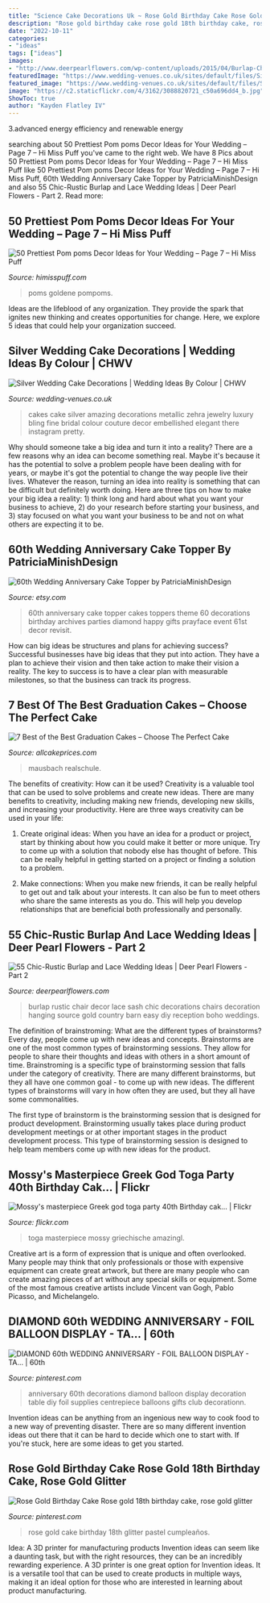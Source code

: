 ```yaml
---
title: "Science Cake Decorations Uk ~ Rose Gold Birthday Cake Rose Gold 18th Birthday Cake, Rose Gold Glitter"
description: "Rose gold birthday cake rose gold 18th birthday cake, rose gold glitter"
date: "2022-10-11"
categories:
- "ideas"
tags: ["ideas"]
images:
- "http://www.deerpearlflowers.com/wp-content/uploads/2015/04/Burlap-Chair-Sash-Rustic-Wedding-Decor.jpg"
featuredImage: "https://www.wedding-venues.co.uk/sites/default/files/Silver-wedding-cake-decorations-ArtDeco_FineCakesbyZehra.jpg"
featured_image: "https://www.wedding-venues.co.uk/sites/default/files/Silver-wedding-cake-decorations-ArtDeco_FineCakesbyZehra.jpg"
image: "https://c2.staticflickr.com/4/3162/3088820721_c50a696dd4_b.jpg"
ShowToc: true
author: "Kayden Flatley IV"
---
```



3.advanced energy efficiency and renewable energy

	

		
searching about 50 Prettiest Pom poms Decor Ideas for Your Wedding – Page 7 – Hi Miss Puff you've came to the right web. We have 8 Pics about 50 Prettiest Pom poms Decor Ideas for Your Wedding – Page 7 – Hi Miss Puff like 50 Prettiest Pom poms Decor Ideas for Your Wedding – Page 7 – Hi Miss Puff, 60th Wedding Anniversary Cake Topper by PatriciaMinishDesign and also 55 Chic-Rustic Burlap and Lace Wedding Ideas | Deer Pearl Flowers - Part 2. Read more:
		
    
## 50 Prettiest Pom Poms Decor Ideas For Your Wedding – Page 7 – Hi Miss Puff

<img loading=lazy src="https://www.himisspuff.com/wp-content/uploads/2016/10/white-and-pink-pom-poms-wedding-decor.jpg" onerror="this.onerror=null;this.src='https://tse4.mm.bing.net/th?id=OIP.C6o4AHeTBVzCGlViYC30gAHaLH&amp;pid=15.1';" alt="50 Prettiest Pom poms Decor Ideas for Your Wedding – Page 7 – Hi Miss Puff">

_Source: himisspuff.com_

>poms goldene pompoms. 

	

Ideas are the lifeblood of any organization. They provide the spark that ignites new thinking and creates opportunities for change. Here, we explore 5 ideas that could help your organization succeed.

    
## Silver Wedding Cake Decorations | Wedding Ideas By Colour | CHWV

<img loading=lazy src="https://www.wedding-venues.co.uk/sites/default/files/Silver-wedding-cake-decorations-ArtDeco_FineCakesbyZehra.jpg" onerror="this.onerror=null;this.src='https://tse3.mm.bing.net/th?id=OIP.tul4lAunWSCCt9lPsZP0jgHaLW&amp;pid=15.1';" alt="Silver Wedding Cake Decorations | Wedding Ideas By Colour | CHWV">

_Source: wedding-venues.co.uk_

>cakes cake silver amazing decorations metallic zehra jewelry luxury bling fine bridal colour couture decor embellished elegant there instagram pretty. 

	

Why should someone take a big idea and turn it into a reality?
There are a few reasons why an idea can become something real. Maybe it's because it has the potential to solve a problem people have been dealing with for years, or maybe it's got the potential to change the way people live their lives. Whatever the reason, turning an idea into reality is something that can be difficult but definitely worth doing. Here are three tips on how to make your big idea a reality: 1) think long and hard about what you want your business to achieve, 2) do your research before starting your business, and 3) stay focused on what you want your business to be and not on what others are expecting it to be.

    
## 60th Wedding Anniversary Cake Topper By PatriciaMinishDesign

<img loading=lazy src="https://img0.etsystatic.com/009/0/6111366/il_570xN.437611808_hk70.jpg" onerror="this.onerror=null;this.src='https://tse4.mm.bing.net/th?id=OIP.MwmTreT4kEsQG7YlbgXNIQHaJ4&amp;pid=15.1';" alt="60th Wedding Anniversary Cake Topper by PatriciaMinishDesign">

_Source: etsy.com_

>60th anniversary cake topper cakes toppers theme 60 decorations birthday archives parties diamond happy gifts prayface event 61st decor revisit. 

	

How can big ideas be structures and plans for achieving success?
Successful businesses have big ideas that they put into action. They have a plan to achieve their vision and then take action to make their vision a reality. The key to success is to have a clear plan with measurable milestones, so that the business can track its progress.

    
## 7 Best Of The Best Graduation Cakes – Choose The Perfect Cake

<img loading=lazy src="https://www.allcakeprices.com/wp-content/uploads/2019/01/graduation-cake-1398944_1920.jpg" onerror="this.onerror=null;this.src='https://tse2.mm.bing.net/th?id=OIP.GOs3rs9_a3DvAqSUOTuvoAHaLH&amp;pid=15.1';" alt="7 Best of the Best Graduation Cakes – Choose The Perfect Cake">

_Source: allcakeprices.com_

>mausbach realschule. 

	

The benefits of creativity: How can it be used?
Creativity is a valuable tool that can be used to solve problems and create new ideas. There are many benefits to creativity, including making new friends, developing new skills, and increasing your productivity. Here are three ways creativity can be used in your life: 
1. Create original ideas: When you have an idea for a product or project, start by thinking about how you could make it better or more unique. Try to come up with a solution that nobody else has thought of before. This can be really helpful in getting started on a project or finding a solution to a problem.

2. Make connections: When you make new friends, it can be really helpful to get out and talk about your interests. It can also be fun to meet others who share the same interests as you do. This will help you develop relationships that are beneficial both professionally and personally.

    
## 55 Chic-Rustic Burlap And Lace Wedding Ideas | Deer Pearl Flowers - Part 2

<img loading=lazy src="http://www.deerpearlflowers.com/wp-content/uploads/2015/04/Burlap-Chair-Sash-Rustic-Wedding-Decor.jpg" onerror="this.onerror=null;this.src='https://tse1.mm.bing.net/th?id=OIP.0yfxyOAzAelp3UTjjjV-cQHaNC&amp;pid=15.1';" alt="55 Chic-Rustic Burlap and Lace Wedding Ideas | Deer Pearl Flowers - Part 2">

_Source: deerpearlflowers.com_

>burlap rustic chair decor lace sash chic decorations chairs decoration hanging source gold country barn easy diy reception boho weddings. 

	

The definition of brainstroming: What are the different types of brainstorms?
Every day, people come up with new ideas and concepts. Brainstorms are one of the most common types of brainstorming sessions. They allow for people to share their thoughts and ideas with others in a short amount of time. Brainstroming is a specific type of brainstorming session that falls under the category of creativity. 
There are many different brainstorms, but they all have one common goal - to come up with new ideas. The different types of brainstorms will vary in how often they are used, but they all have some commonalities. 

The first type of brainstorm is the brainstorming session that is designed for product development. Brainstorming usually takes place during product development meetings or at other important stages in the product development process. This type of brainstorming session is designed to help team members come up with new ideas for the product.

    
## Mossy&#039;s Masterpiece Greek God Toga Party 40th Birthday Cak… | Flickr

<img loading=lazy src="https://c2.staticflickr.com/4/3162/3088820721_c50a696dd4_b.jpg" onerror="this.onerror=null;this.src='https://tse2.mm.bing.net/th?id=OIP.y1KicDAomVx9rCqiY36cRQHaJ4&amp;pid=15.1';" alt="Mossy&#039;s masterpiece Greek god toga party 40th Birthday cak… | Flickr">

_Source: flickr.com_

>toga masterpiece mossy griechische amazingl. 

	

Creative art is a form of expression that is unique and often overlooked. Many people may think that only professionals or those with expensive equipment can create great artwork, but there are many people who can create amazing pieces of art without any special skills or equipment. Some of the most famous creative artists include Vincent van Gogh, Pablo Picasso, and Michelangelo.

    
## DIAMOND 60th WEDDING ANNIVERSARY - FOIL BALLOON DISPLAY - TA… | 60th

<img loading=lazy src="https://i.pinimg.com/736x/fc/f3/88/fcf38847a113a6123021d47685590e85.jpg" onerror="this.onerror=null;this.src='https://tse2.mm.bing.net/th?id=OIP.nMtVGnFS0Cd8sof4McOxmQHaND&amp;pid=15.1';" alt="DIAMOND 60th WEDDING ANNIVERSARY - FOIL BALLOON DISPLAY - TA… | 60th">

_Source: pinterest.com_

>anniversary 60th decorations diamond balloon display decoration table diy foil supplies centrepiece balloons gifts club decorationn. 

	

Invention ideas can be anything from an ingenious new way to cook food to a new way of preventing disaster. There are so many different invention ideas out there that it can be hard to decide which one to start with. If you're stuck, here are some ideas to get you started.

    
## Rose Gold Birthday Cake Rose Gold 18th Birthday Cake, Rose Gold Glitter

<img loading=lazy src="https://i.pinimg.com/736x/22/8a/a0/228aa05bfc211e4807550b587bee6dfe.jpg" onerror="this.onerror=null;this.src='https://tse1.mm.bing.net/th?id=OIP.MxPDVglZ-J3YY-vd7cgMMAHaKN&amp;pid=15.1';" alt="Rose Gold Birthday Cake Rose gold 18th birthday cake, rose gold glitter">

_Source: pinterest.com_

>rose gold cake birthday 18th glitter pastel cumpleaños. 

	

Idea: A 3D printer for manufacturing products
Invention ideas can seem like a daunting task, but with the right resources, they can be an incredibly rewarding experience. A 3D printer is one great option for Invention ideas. It is a versatile tool that can be used to create products in multiple ways, making it an ideal option for those who are interested in learning about product manufacturing.


